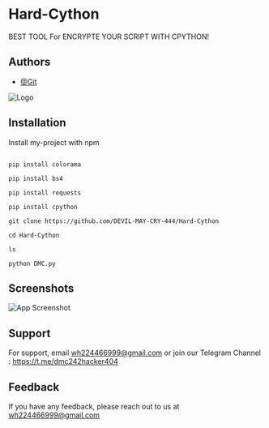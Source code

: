 # Hard-Cython

BEST TOOL For ENCRYPTE YOUR SCRIPT WITH CPYTHON!

## Authors

- [@Git](https://www.github.com/DEVIL-MAY-CRY-444)

![Logo](https://firebasestorage.googleapis.com/v0/b/testing-766a5.appspot.com/o/storage%2Fdata%2FScreenshot_2023-05-12-15-34-12.png?alt=media&token=cde0d23e-9edd-4f4d-a220-90c10137db4a)

## Installation

Install my-project with npm

```pkg install python

pip install colorama

pip install bs4

pip install requests 

pip install cpython

git clone https://github.com/DEVIL-MAY-CRY-444/Hard-Cython

cd Hard-Cython

ls

python DMC.py

```

    

## Screenshots 

![App Screenshot](https://firebasestorage.googleapis.com/v0/b/testing-766a5.appspot.com/o/storage%2Fdata%2FScreenshot_2023-05-28-09-08-38.png?alt=media&token=d32f6fa1-95d1-46ec-a640-e7ef35c85f77)

## Support

For support, email wh224466999@gmail.com or join our Telegram Channel : https://t.me/dmc242hacker404

## Feedback

If you have any feedback, please reach out to us at wh224466999@gmail.com

